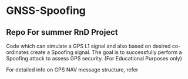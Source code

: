 # GNSS-Spoofing

## Repo For summer RnD Project

Code which can simulate a GPS L1 signal and also based on desired co-ordinates create a Spoofing signal. 
The goal is to successfully perform a Spoofing attack to assess GPS security. (For Educational Purposes only)
 
For detailed info on GPS NAV message structure, refer 
